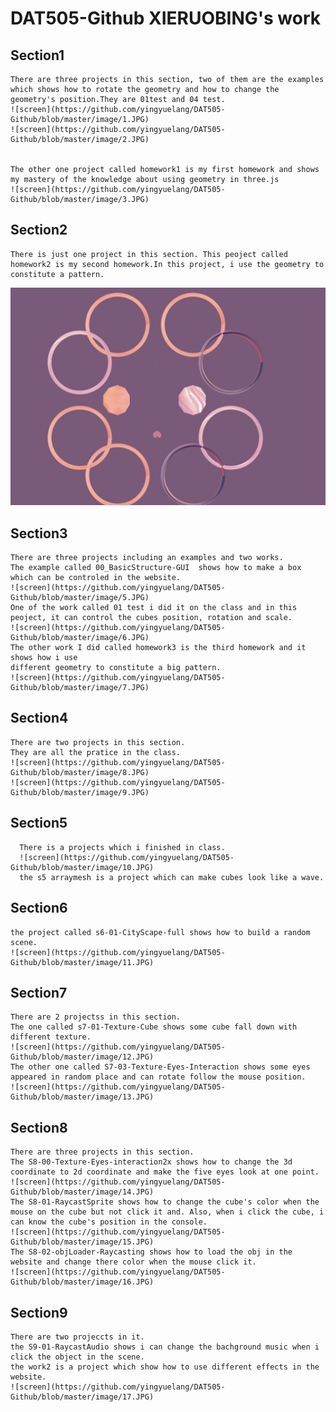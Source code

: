 # DAT505-Github XIERUOBING's work

## Section1  

    There are three projects in this section, two of them are the examples which shows how to rotate the geometry and how to change the geometry's position.They are 01test and 04 test.
    ![screen](https://github.com/yingyuelang/DAT505-Github/blob/master/image/1.JPG)
    ![screen](https://github.com/yingyuelang/DAT505-Github/blob/master/image/2.JPG)


    The other one project called homework1 is my first homework and shows my mastery of the knowledge about using geometry in three.js
    ![screen](https://github.com/yingyuelang/DAT505-Github/blob/master/image/3.JPG)


## Section2

    There is just one project in this section. This peoject called homework2 is my second homework.In this project, i use the geometry to constitute a pattern.
![screen](https://github.com/yingyuelang/DAT505-Github/blob/master/image/4.JPG)
## Section3

    There are three projects including an examples and two works.
    The example called 00_BasicStructure-GUI  shows how to make a box which can be controled in the website.
    ![screen](https://github.com/yingyuelang/DAT505-Github/blob/master/image/5.JPG)
    One of the work called 01 test i did it on the class and in this peoject, it can control the cubes position, rotation and scale.
    ![screen](https://github.com/yingyuelang/DAT505-Github/blob/master/image/6.JPG)
    The other work I did called homework3 is the third homework and it shows how i use
    different geometry to constitute a big pattern.
    ![screen](https://github.com/yingyuelang/DAT505-Github/blob/master/image/7.JPG)

## Section4

    There are two projects in this section.
    They are all the pratice in the class.
    ![screen](https://github.com/yingyuelang/DAT505-Github/blob/master/image/8.JPG)
    ![screen](https://github.com/yingyuelang/DAT505-Github/blob/master/image/9.JPG)

## Section5

      There is a projects which i finished in class.
      ![screen](https://github.com/yingyuelang/DAT505-Github/blob/master/image/10.JPG)
      the s5 arraymesh is a project which can make cubes look like a wave.

## Section6

    the project called s6-01-CityScape-full shows how to build a random scene.
    ![screen](https://github.com/yingyuelang/DAT505-Github/blob/master/image/11.JPG)

## Section7

    There are 2 projectss in this section.
    The one called s7-01-Texture-Cube shows some cube fall down with different texture.
    ![screen](https://github.com/yingyuelang/DAT505-Github/blob/master/image/12.JPG)
    The other one called S7-03-Texture-Eyes-Interaction shows some eyes appeared in random place and can rotate follow the mouse position.
    ![screen](https://github.com/yingyuelang/DAT505-Github/blob/master/image/13.JPG)

## Section8

    There are three projects in this section.
    The S8-00-Texture-Eyes-interaction2x shows how to change the 3d coordinate to 2d coordinate and make the five eyes look at one point.
    ![screen](https://github.com/yingyuelang/DAT505-Github/blob/master/image/14.JPG)
    The S8-01-RaycastSprite shows how to change the cube's color when the mouse on the cube but not click it and. Also, when i click the cube, i can know the cube's position in the console.
    ![screen](https://github.com/yingyuelang/DAT505-Github/blob/master/image/15.JPG)
    The S8-02-objLoader-Raycasting shows how to load the obj in the website and change there color when the mouse click it.
    ![screen](https://github.com/yingyuelang/DAT505-Github/blob/master/image/16.JPG)

## Section9

    There are two projeccts in it.
    the S9-01-RaycastAudio shows i can change the bachground music when i click the object in the scene.
    the work2 is a project which show how to use different effects in the website.
    ![screen](https://github.com/yingyuelang/DAT505-Github/blob/master/image/17.JPG)
